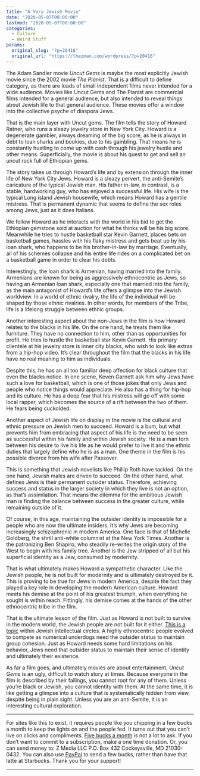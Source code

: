 ```yaml
---
title: "A Very Jewish Movie"
date: "2020-05-07T00:00:00"
lastmod: "2020-05-07T00:00:00"
categories:
  - Culture
  - Weird Stuff
params:
  original_slug: "?p=20416"
  original_url: "https://thezman.com/wordpress/?p=20416"
---
```


The Adam Sandler movie *Uncut Gems* is maybe the most explicitly Jewish
movie since the 2002 movie *The Pianist*. That is a difficult to define
category, as there are loads of small independent films never intended
for a wide audience. Movies like Uncut Gems and The Pianist are
commercial films intended for a general audience, but also intended to
reveal things about Jewish life to that general audience. These movies
offer a window into the collective psyche of diaspora Jews.

That is the main layer with Uncut gems. The film tells the story of
Howard Ratner, who runs a sleazy jewelry store in New York City. Howard
is a degenerate gambler, always dreaming of the big score, as he is
always in debt to loan sharks and bookies, due to his gambling. That
means he is constantly hustling to come up with cash through his jewelry
hustle and other means. Superficially, the movie is about his quest to
get and sell an uncut rock full of Ethiopian gems.

The story takes us through Howard’s life and by extension through the
inner life of New York City Jews. Howard is a sleazy pervert, the
anti-Semite’s caricature of the typical Jewish man. His father in-law,
in contrast, is a stable, hardworking guy, who has enjoyed a successful
life. His wife is the typical Long island Jewish housewife, which means
Howard has a gentile mistress. That is permanent dynamic that seems to
define the sex roles among Jews, just as it does Italians.

We follow Howard as he interacts with the world in his bid to get the
Ethiopian gemstone sold at auction for what he thinks will be his big
score. Meanwhile he tries to hustle basketball star Kevin Garnett,
places bets on basketball games, hassles with his flaky mistress and
gets beat up by his loan shark, who happens to be his brother-in-law by
marriage. Eventually, all of his schemes collapse and his entire life
rides on a complicated bet on a basketball game in order to clear his
debts.

Interestingly, the loan shark is Armenian, having married into the
family. Armenians are known for being as aggressively ethnocentric as
Jews, so having an Armenian loan shark, especially one that married into
the family, as the main antagonist of Howard’s life offers a glimpse
into the Jewish worldview. In a world of ethnic rivalry, the life of the
individual will be shaped by those ethnic rivalries. In other words, for
members of the Tribe, life is a lifelong struggle between ethnic groups.

Another interesting aspect about the non-Jews in the film is how Howard
relates to the blacks in his life. On the one hand, he treats them like
furniture. They have no connection to him, other than as opportunities
for profit. He tries to hustle the basketball star Kevin Garnett. His
primary clientele at his jewelry store is inner city blacks, who wish to
look like extras from a hip-hop video. It’s clear throughout the film
that the blacks in his life have no real meaning to him as individuals.

Despite this, he has an all too familiar deep affection for black
culture that even the blacks notice. In one scene, Keven Garnett ask him
why Jews have such a love for basketball, which is one of those jokes
that only Jews and people who notice things would appreciate. He also
has a thing for hip-hop and its culture. He has a deep fear that his
mistress will go off with some local rapper, which becomes the source of
a rift between the two of them. He fears being cuckolded.

Another aspect of Jewish life on display in the movie is the cultural
and ethnic pressure on Jewish men to succeed. Howard is a bum, but what
prevents him from embracing that aspect of his life is the need to be
seen as successful within his family and within Jewish society. He is a
man torn between his desire to live his life as he would prefer to live
it and the ethnic duties that largely define who he is as a man. One
theme in the film is his possible divorce from his wife after Passover.

This is something that Jewish novelists like Phillip Roth have tackled.
On the one hand, Jewish males are driven to succeed. On the other hand,
what defines Jews is their permanent outsider status. Therefore,
achieving success and status in the larger society in which they live is
not an option, as that’s assimilation. That means the dilemma for the
ambitious Jewish man is finding the balance between success in the
greater culture, while remaining outside of it.

Of course, in this age, maintaining the outsider identity is impossible
for a people who are now the ultimate insiders. It’s why Jews are
becoming increasingly schizophrenic in modern America. One face is that
of Michelle Goldberg, the shrill anti-white columnist at the New York
Times. Another is the patronizing Ben Shapiro, who steadily re-writes
the origin story of the West to begin with his family tree. Another is
the Jew stripped of all but his superficial identity as a Jew, consumed
by modernity.

That is what ultimately makes Howard a sympathetic character. Like the
Jewish people, he is not built for modernity and is ultimately destroyed
by it. This is proving to be true for Jews in modern America, despite
the fact they played a key role in developing the modern American
culture. Howard meets his demise at the point of his greatest triumph,
when everything he sought is within reach. Fittingly, his demise comes
at the hands of the other ethnocentric tribe in the film.

That is the ultimate lesson of the film. Just as Howard is not built to
survive in the modern world, the Jewish people are not built for it
either. [This is a
topic](https://forward.com/opinion/444315/americas-jewish-institutions-were-failing-coronavirus-hastened-their/)
within Jewish intellectual circles. A highly ethnocentric people evolved
to compete as numerical underdogs need the outsider status to maintain
group cohesion. Just as Howard needs some hard limitations on his
behavior, Jews need that outsider status to maintain their sense of
identity and ultimately their existence.

As far a film goes, and ultimately movies are about entertainment,
*Uncut Gems* is an ugly, difficult to watch story at times. Because
everyone in the film is described by their failings, you cannot root for
any of them. Unless you’re black or Jewish, you cannot identity with
them. At the same time, it is like getting a glimpse into a culture that
is systematically hidden from view, despite being in plain sight. Unless
you are an anti-Semite, it is an interesting cultural exploration.

------------------------------------------------------------------------

For sites like this to exist, it requires people like you chipping in a
few bucks a month to keep the lights on and the people fed. It turns out
that you can’t live on clicks and compliments.
<a href="https://www.subscribestar.com/the-z-blog"
rel="noopener noreferrer" target="_blank">Five bucks a month</a> is not
a lot to ask. If you don’t want to commit to a subscription, make a one
time donation. Or, you can send money to: Z Media LLC P.O. Box 432
Cockeysville, MD 21030-0432. You can also use <a
href="https://www.paypal.com/cgi-bin/webscr?cmd=_s-xclick&amp;hosted_button_id=UDAS2Q8JYA6CN&amp;source=url"
rel="noopener noreferrer" target="_blank">PayPal</a> to send a few
bucks, rather than have that latte at Starbucks. Thank you for your
support!

------------------------------------------------------------------------
